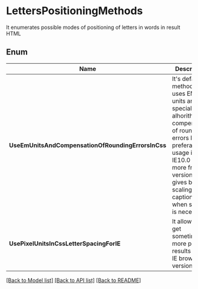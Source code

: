﻿
# LettersPositioningMethods
It enumerates possible modes of positioning of letters in words in result HTML
            

## Enum
 Name | Description
------------ | ------------
**UseEmUnitsAndCompensationOfRoundingErrorsInCss** | It's default method. It uses EM-units and special alhorithm of compensation of rounding errors It's preferable for usage in IE10.0 and more fresh versions and gives better scaling of captions when scaling is necessary
**UsePixelUnitsInCssLetterSpacingForIE** | It allows to get sometimes more precise results in old IE browser versions


[[Back to Model list]](../../README.md#documentation-for-models) [[Back to API list]](../../README.md#documentation-for-api-endpoints) [[Back to README]](../../README.md)


